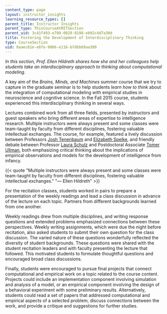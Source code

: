 ```yaml
---
content_type: page
layout: instructor_insights
learning_resource_types: []
parent_title: Instructor Insights
parent_type: ThisCourseAtMITSection
parent_uid: 3c41f493-e709-0029-8198-eb92c4d7a30d
title: Fostering the Development of Interdisciplinary Thinking
type: CourseSection
uid: 8aaec61e-e6fe-9066-e116-b7dbb69aa309
---
```


_In this section, Prof. Ellen Hildreth shares how she and her colleagues help students take an interdisciplinary approach to thinking about computational modeling._

A key aim of the _Brains, Minds, and Machines_ summer course that we try to capture in the graduate seminar is to help students _learn how to think_ about the integration of computational modeling with empirical studies in neuroscience and cognitive science. In the Fall 2015 course, students experienced this interdisciplinary thinking in several ways.

Lectures combined work from all three fields, presented by instructors and guest speakers who bring different areas of expertise to intelligence research. Multiple instructors were always present and some classes were team-taught by faculty from different disciplines, fostering valuable intellectual exchanges. The course, for example, featured a lively discussion between Professors [Josh Tenenbaum](http://web.mit.edu/cocosci/josh.html) and [Elizabeth Spelke](https://software.rc.fas.harvard.edu/lds/research/spelke/elizabeth-spelke/), and friendly debate between Professor [Laura Schulz](https://cbmm.mit.edu/about/people/schulz) and Postdoctoral Associate [Tomer Ullman](http://www.mit.edu/~tomeru/), both emphasizing critical thinking about the implications of empirical observations and models for the development of intelligence from infancy.

{{< quote "Multiple instructors were always present and some classes were team-taught by faculty from different disciplines, fostering valuable intellectual exchanges." "— Ellen Hildreth" >}}

For the recitation classes, students worked in pairs to prepare a presentation of the weekly readings and lead a class discussion in advance of the lecture on each topic. Partners from different backgrounds learned from one another.

Weekly readings drew from multiple disciplines, and writing response questions and extended problems emphasized connections between these perspectives. Weekly writing assignments, which were due the night before recitation, also asked students to submit their own question for the class discussion. The varied nature of these questions wonderfully reflected the diversity of student backgrounds. These questions were shared with the student recitation leaders and with faculty presenting the lecture that followed. This motivated students to formulate thoughtful questions and encouraged broad class discussions.

Finally, students were encouraged to pursue final projects that connect computational and empirical work on a topic related to the course content. Projects could include an implementation component involving simulation and analysis of a model, or an empirical component involving the design of a behavioral experiment with some preliminary results. Alternatively, students could read a set of papers that addressed computational and empirical aspects of a selected problem, discuss connections between the work, and provide a critique and suggestions for further studies.